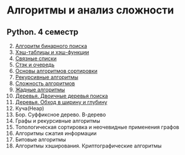 # Алгоритмы и анализ сложности 
## Python. 4 семестр
2. [Алгоритм бинарного поиска](https://github.com/wafflelios/Algorithms_and_complexity_analysis/tree/main/Алгоритм%20бинарного%20поиска)<br>
3. [Хэш-таблицы и хэш-функции](https://github.com/wafflelios/Algorithms_and_complexity_analysis/tree/main/Хэш-таблицы%20и%20хэш-функции)<br>
4. [Cвязные списки](https://github.com/wafflelios/Algorithms_and_complexity_analysis/tree/main/Связные%20списки)<br>
5. [Стэк и очередь](https://github.com/wafflelios/Algorithms_and_complexity_analysis/tree/main/Стэк%20и%20очередь)<br>
6. [Основы алгоритмов сортировки](https://github.com/wafflelios/Algorithms_and_complexity_analysis/tree/main/Основы%20алгоритмов%20сортировки)<br>
7. [Рекурсивные алгоритмы](https://github.com/wafflelios/Algorithms_and_complexity_analysis/tree/main/Рекурсивные%20алгоритмы)<br>
8. [Сложность алгоритмов](https://github.com/wafflelios/Algorithms_and_complexity_analysis/tree/main/Сложность%20алгоритмов)<br>
9. [Жадные алгоритмы](https://github.com/wafflelios/Algorithms_and_complexity_analysis/tree/main/Жадные%20алгоритмы)<br>
10. [Деревья. Двоичные деревья поиска](https://github.com/wafflelios/Algorithms_and_complexity_analysis/tree/main/Деревья.%20Двоичные%20деревья%20поиска)<br>
11. [Деревья. Обход в ширину и глубину](https://github.com/wafflelios/Algorithms_and_complexity_analysis/tree/main/Деревья.%20Обход%20в%20ширину%20и%20глубину)<br>
12. Куча(Неар)<br>
13. Бор. Суффиксное дерево. В-дерево<br>
14. Графы и рекурсивные алгоритмы<br>
15. Топологическая сортировка и неочевидные применения графов<br>
16. Алгоритмы сжатия информации<br>
17. Битовые алгоритмы<br>
18. Алгоритмы хэширования. Криптографические алгоритмы<br>
